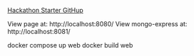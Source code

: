 [Hackathon Starter GitHup](https://github.com/sahat/hackathon-starter#features)

View page at: http://localhost:8080/
View mongo-express at: http://localhost:8081/

docker compose up web
docker build web